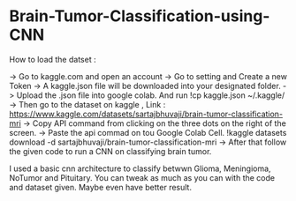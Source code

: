 # Brain-Tumor-Classification-using-CNN

How to load the datset : 

-> Go to kaggle.com and open an account 
-> Go to setting and Create a new Token
-> A kaggle.json file will be downloaded into your designated folder. 
-> Upload the .json file into google colab. And run 
  !cp kaggle.json ~/.kaggle/
-> Then go to the dataset on kaggle , Link : https://www.kaggle.com/datasets/sartajbhuvaji/brain-tumor-classification-mri
-> Copy API command from clicking on the three dots on the right of the screen. 
-> Paste the api commad on tou Google Colab Cell. 
  !kaggle datasets download -d sartajbhuvaji/brain-tumor-classification-mri
-> After that follow the given code to run a CNN on classifying brain tumor. 


I used a basic cnn architecture to classify betwwn Glioma, Meningioma, NoTumor and Pituitary. You can tweak as much as you can with the code and dataset given. Maybe even have better result. 
